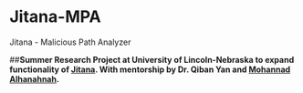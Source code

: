 # Jitana-MPA
Jitana - Malicious Path Analyzer

##**Summer Research Project at University of Lincoln-Nebraska to expand functionality of [Jitana](https://github.com/ytsutano/jitana/tree/master).  With mentorship by Dr. Qiban Yan and [Mohannad Alhanahnah](https://github.com/mhammad2).**
